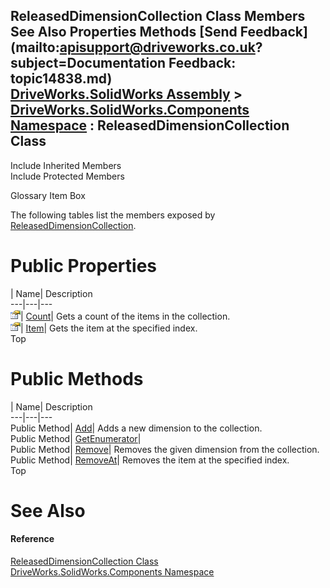 ReleasedDimensionCollection Class Members   
See Also Properties Methods [Send Feedback](mailto:apisupport@driveworks.co.uk?subject=Documentation Feedback: topic14838.md)  
[DriveWorks.SolidWorks Assembly](topic13342.md) > [DriveWorks.SolidWorks.Components Namespace](topic13925.md) : ReleasedDimensionCollection Class  
---  
  
Include Inherited Members    
Include Protected Members  


Glossary Item Box

The following tables list the members exposed by [ReleasedDimensionCollection](topic14838.md).

# Public Properties

| Name| Description  
---|---|---  
![Public Property](dotnetimages/publicProperty.gif)| [Count](topic14848.md)| Gets a count of the items in the collection.   
![Public Property](dotnetimages/publicProperty.gif)| [Item](topic14849.md)| Gets the item at the specified index.   
Top

# Public Methods

| Name| Description  
---|---|---  
Public Method| [Add](topic14844.md)| Adds a new dimension to the collection.   
Public Method| [GetEnumerator](topic14845.md)|   
Public Method| [Remove](topic14846.md)| Removes the given dimension from the collection.   
Public Method| [RemoveAt](topic14847.md)| Removes the item at the specified index.   
Top

# See Also

#### Reference

[ReleasedDimensionCollection Class](topic14838.md)   
[DriveWorks.SolidWorks.Components Namespace](topic13925.md)


